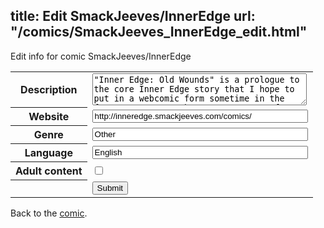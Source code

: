 title: Edit SmackJeeves/InnerEdge
url: "/comics/SmackJeeves_InnerEdge_edit.html"
---
Edit info for comic SmackJeeves/InnerEdge

<form name="comic" action="http://gaepostmail.appspot.com/comic/" method="post">
<table class="comicinfo">
<tr>
<th>Description</th><td><textarea name="description" cols="40" rows="3">&quot;Inner Edge: Old Wounds&quot; is a prologue to the core Inner Edge story that I hope to put in a webcomic form sometime in the future. However, there are aspects of storytelling and art that I would like to experiment with before that and other sorts of stories that I want to tell in a short story form. So I decided to post some of those short stories here. Hope you will enjoy ^__^ More info/illustrations on my website: www.tacto.deviantart.com</textarea></td>
</tr>
<tr>
<th>Website</th><td><input type="text" name="url" value="http://inneredge.smackjeeves.com/comics/" size="40"/></td>
</tr>
<tr>
<th>Genre</th><td><input type="text" name="genre" value="Other" size="40"/></td>
</tr>
<tr>
<th>Language</th><td><input type="text" name="language" value="English" size="40"/></td>
</tr>
<tr>
<th>Adult content</th><td><input type="checkbox" name="adult" value="adult" /></td>
</tr>
<tr>
<th></th><td>
<input type="hidden" name="comic" value="SmackJeeves_InnerEdge" />
<input type="submit" name="submit" value="Submit" />
</td>
</tr>
</table>
</form>

Back to the [comic](SmackJeeves_InnerEdge.html).
